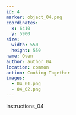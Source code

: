 ```yaml
---
id: 4
marker: object_04.png
coordinates:
  x: 6410
  y: 5900
size:
  width: 550
  height: 550
name: Oven
author: author_04
location: common
action: Cooking Together
images:
  - 04_01.png
  - 04_02.png
---
```


instructions_04
